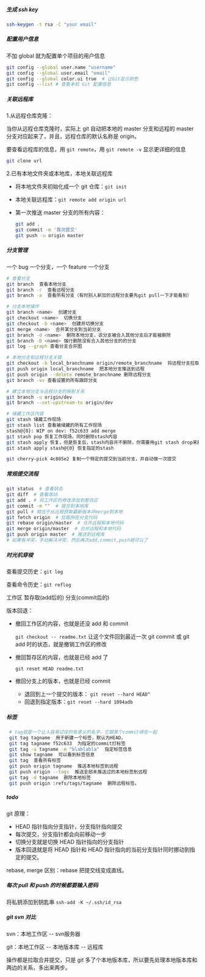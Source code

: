 ##### 生成 ssh key
```bash
ssh-keygen -t rsa -C "your email"
```

##### 配置用户信息

不加 global 就为配置单个项目的用户信息

```bash
git config --global user.name "username"
git config --global user.email "email"
git config --global color.ui true  # 让Git显示颜色
git config --list # 查看本机 Git 配置信息
```

##### 关联远程库

1.从远程仓库克隆：

当你从远程仓库克隆时，实际上 git 自动把本地的 master 分支和远程的 master 分支对应起来了，并且，远程仓库的默认名称是 origin。

要查看远程库的信息，用 `git remote`，用 `git remote -v` 显示更详细的信息

```bash
git clone url
```

2.已有本地文件夹或本地库，本地关联远程库

* 将本地文件夹初始化成一个 git 仓库：`git init`

* 本地关联远程库：`git remote add origin url`

* 第一次推送 master 分支的所有内容：

  ```bash
  git add .
  git commit -m '首次提交'
  git push -u origin master
  ```

##### 分支管理

一个 bug 一个分支，一个 feature 一个分支

```bash
# 查看分支
git branch  查看本地分支
git branch -r  查看远程分支
git branch -a  查看所有分支（有时别人新加的远程分支要先git pull一下才能看到）

# 分支本地操作
git branch <name>  创建分支
git checkout <name>  切换分支
git checkout -b <name>  创建并切换分支
git merge <name>  合并某分支到当前分支
git branch -d <name>  删除本地分支，该分支被合入其他分支后才能被删除
git branch -D <name> 强行删除没有合入其他分支的的分支
git log --graph 查看分支合并图

# 本地分支和远程分支关联
git checkout -b local_branchname origin/remote_branchname  将远程分支拉取到本地
git push origin local_branchname  把本地分支推送到远程
git push origin --delete remote_branchname 删除远程分支
git branch -vv 查看设置的所有跟踪分支

# 建立本地分支与远程分支的映射关系
git branch -u origin/dev
git branch --set-upstream-to origin/dev

# 储藏工作区内容
git stash 储藏工作现场
git stash list 查看被储藏的所有工作现场
stash@{0}: WIP on dev: f52c633 add merge
git stash pop 恢复工作现场，同时删除stash内容
git stash apply 恢复，但是恢复后，stash内容并不删除，你需要用git stash drop来删除
git stash apply stash@{0} 恢复指定的stash

git cherry-pick 4c805e2 复制一个特定的提交到当前分支，并自动做一次提交
```

##### 常规提交流程

```bash
git status  # 查看状态
git diff  # 查看改动
git add . # 将工作区的修改添加到暂存区
git commit -m ""  # 提交到本地库
git pull # 相当于从远程获取最新版本并merge到本地
git fetch origin  # 拉取所在分支代码
git rebase origin/master  # 合并远程和本地代码
git merge origin/master  # 合并远程和本地代码
git push origin master  # 推送到远程库
# 如果有冲突，手动解决冲突，然后再次add,commit,push就可以了
```

##### 时光机穿梭
查看提交历史：`git log`

查看命令历史：`git reflog`

工作区 暂存取(add后的) 分支(commit后的)

版本回退：

* 撤回工作区的内容，也就是还没 add 和 commit

  `git checkout -- readme.txt` 让这个文件回到最近一次 git commit 或 git add 时的状态，就是撤销工作区的修改

* 撤回暂存区的内容，也就是已经 add 了

  `git reset HEAD readme.txt`

* 撤回分支上的版本，也就是已经 commit

  * 退回到上一个提交的版本： `git reset --hard HEAD^`
  * 回退到指定版本：`git reset --hard 1094adb`

##### 标签

```bash
 # tag就是一个让人容易记住的有意义的名字，它跟某个commit绑在一起
 git tag tagname  用于新建一个标签，默认为HEAD，
 git tag tagname f52c633  为指定的commit打标签
 git tag -a tagname -m "blablabla"  指定标签信息
 git show tagname  可以看到标签信息
 git tag  查看所有标签
 git push origin tagname  推送本地标签到远程
 git push origin --tags  推送全部未推送过的本地标签到远程
 git tag -d tagname  删除本地标签
 git push origin :refs/tags/tagname  删除远程标签。
```

##### todo

git 原理：

* HEAD 指针指向分支指针，分支指针指向提交
* 每次提交，分支指针都会向前移动一步
* 切换分支就是切换 HEAD 指针指向的分支指针
* 版本回退就是将 HEAD 指针和 HEAD 指针指向的当前分支指针同时挪动到指定的提交。

rebase, merge 区别：rebase 把提交线变成直线。

##### 每次 pull 和 push 的时候都要输入密码

将私钥添加到钥匙串 `ssh-add -K ~/.ssh/id_rsa`

##### git svn 对比

svn：本地工作区 -- svn服务器 

git：本地工作区 -- 本地版本库 -- 远程库 

操作都是拉取合并提交，只是 git 多了个本地版本库，所以要先处理本地版本库和两边的关系，多出来两步。